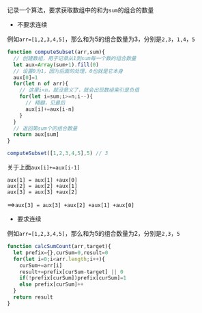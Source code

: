 记录一个算法，要求获取数组中的和为`sum`的组合的数量

* 不要求连续

例如`arr=[1,2,3,4,5]`，那么和为5的组合数量为3，分别是`2,3`，`1,4`，`5`

```js
function computeSubset(arr,sum){
  // 创建数组，用于记录从1到sum每一个数的组合数量
  let aux=Array(sum+1).fill(0)
  // 设置0为1，因为后面的处理，0也就是它本身
  aux[0]=1
  for(let n of arr){
    // 这里i<n，就没意义了，就会出现数组索引是负值
    for(let i=sum;i>=n;i--){
      // 精髓，见最后
      aux[i]+=aux[i-n]
    }
  }
  // 返回第sum个的组合数量
  return aux[sum]
}

computeSubset([1,2,3,4,5],5) // 3
```
关于上面`aux[i]+=aux[i-1]`
```
aux[1] = aux[1] +aux[0]
aux[2] = aux[2] +aux[1]
aux[3] = aux[3] +aux[2]
```
==>`aux[3] = aux[3] +aux[2] +aux[1] +aux[0]`

* 要求连续

例如`arr=[1,2,3,4,5]`，那么和为5的组合数量为2，分别是`2,3`，`5`

```js
function calcSumCount(arr,target){
  let prefix={},curSum=0,result=0
  for(let i=0;i<arr.length;i++){
    curSum+=arr[i]
    result+=prefix[curSum-target] || 0
    if(!prefix[curSum])prefix[curSum]=1
    else prefix[curSum]++
  }
  return result
}
```

